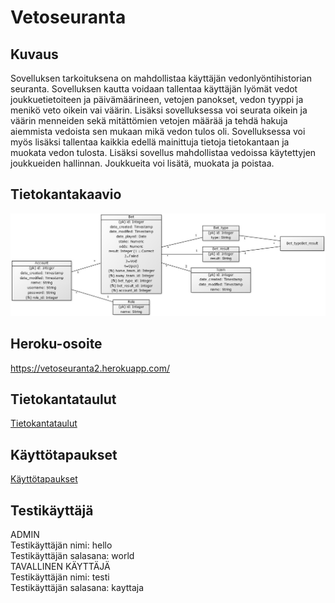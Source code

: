 # Vetoseuranta

## Kuvaus
Sovelluksen tarkoituksena on mahdollistaa käyttäjän vedonlyöntihistorian seuranta. Sovelluksen kautta voidaan tallentaa käyttäjän lyömät vedot joukkuetietoiteen ja päivämäärineen, vetojen panokset, vedon tyyppi ja menikö veto oikein vai väärin. Lisäksi sovelluksessa voi seurata oikein ja väärin menneiden sekä mitättömien vetojen määrää ja tehdä hakuja aiemmista vedoista sen mukaan mikä vedon tulos oli. Sovelluksessa voi myös lisäksi tallentaa kaikkia edellä mainittuja tietoja tietokantaan ja muokata vedon tulosta. Lisäksi sovellus mahdollistaa vedoissa käytettyjen joukkueiden hallinnan. Joukkueita voi lisätä, muokata ja poistaa.

## Tietokantakaavio
![alt text](https://github.com/jyrki26/Vetoseuranta2/blob/master/documentation/tietokantakaavio_1.jpg)

## Heroku-osoite
https://vetoseuranta2.herokuapp.com/

## Tietokantataulut
[Tietokantataulut](https://github.com/jyrki26/Vetoseuranta2/blob/master/documentation/taulut.md)

## Käyttötapaukset
[Käyttötapaukset](https://github.com/jyrki26/Vetoseuranta2/blob/master/documentation/k%C3%A4ytt%C3%B6tapaukset.docx)

## Testikäyttäjä
ADMIN<br/>
Testikäyttäjän nimi: hello<br/>Testikäyttäjän salasana: world<br/>
TAVALLINEN KÄYTTÄJÄ<br/>
Testikäyttäjän nimi: testi<br/>Testikäyttäjän salasana: kayttaja
